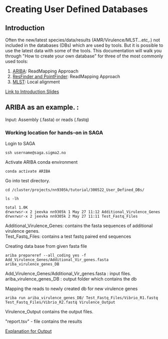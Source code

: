 # Creating User Defined Databases

## Introduction

Often the new/latest species/data/results (AMR/Virulence/MLST…etc,.) not included in the databases (DBs) which are used by tools. But it is possible to use the latest data with some of the tools. This documentation will walk you through "How to create your own database" for three of the most commonly used tools: 
1. [ARIBA](https://github.com/sanger-pathogens/ariba): ReadMapping Approach
2. [ResFinder and PointFinder](https://bitbucket.org/genomicepidemiology/resfinder.git/src): ReadMapping Approach
3. [MLST](https://github.com/tseemann/mlst): Local alignment 

[Link to Introduction Slides](https://vetinst.sharepoint.com/:p:/r/sites/Bioinfadmins/Delte%20dokumenter/General/Bioinfo_Training/UD_DBs_Jeevan_300522.pptx?d=w43117335fecf47edb54fb34d3db21e22&csf=1&web=1&e=CJLpPE)

## ARIBA as an example. :
Input: Assembly (.fasta) or reads (.fastq)


### Working location for hands-on in SAGA

Login to SAGA
```
ssh username@saga.sigma2.no
```

Activate ARIBA conda environment  
```
conda activate ARIBA
```

Go into test directory.  
```
cd /cluster/projects/nn9305k/tutorial/300522_User_Defined_DBs/

ls -lh 

total 1.0K
drwxrwsr-x 2 jeevka nn9305k 1 May 27 11:12 Additional_Virulence_Genes
drwxrwsr-x 2 jeevka nn9305k 2 May 27 11:11 Test_Fastq_Files
```
Additional_Virulence_Genes: contains the fasta sequences of additional virulence genes.  
Test_Fastq_Files: contains a test fastq paired end sequences


Creating data base from given fasta file 
```
ariba prepareref --all_coding yes -f Add_Virulence_Genes/Additional_Vir_genes.fasta ariba_virulence_genes_DB
```
Add_Virulence_Genes/Additional_Vir_genes.fasta : input files. 
ariba_virulence_genes_DB : output folder which contains the db


Mapping the reads to newly created db for new virulence genes
```
ariba run ariba_virulence_genes_DB/ Test_Fastq_Files/Vibrio_R1.fastq Test_Fastq_Files/Vibrio_R2.fastq Virulence_Output
```

Virulence_Output contains the output files.

"report.tsv" - file contains the results

[Explanation for Output](https://github.com/sanger-pathogens/ariba/wiki/Task:-run)


